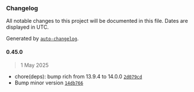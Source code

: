 ### Changelog

All notable changes to this project will be documented in this file. Dates are displayed in UTC.

Generated by [`auto-changelog`](https://github.com/CookPete/auto-changelog).

#### 0.45.0

> 1 May 2025

- chore(deps): bump rich from 13.9.4 to 14.0.0 [`2d079cd`](https://github.com/cristian-rincon/pymetasnap/commit/2d079cdc4fd45c0a31f6d4ec784e6fa4cb3a53b7)
- Bump minor version [`14db766`](https://github.com/cristian-rincon/pymetasnap/commit/14db7665b6281ed77c4756244a60b1bb82694300)
